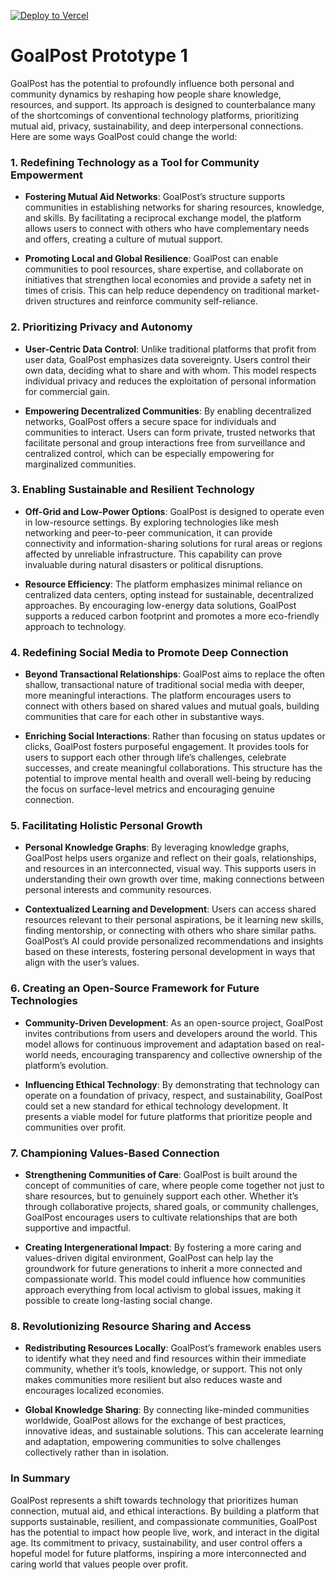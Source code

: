 [![Deploy to Vercel](https://vercel.com/button)](https://vercel.com/import/project?template=https://github.com/rdamashek/GoalPost)

# GoalPost Prototype 1

GoalPost has the potential to profoundly influence both personal and community dynamics by reshaping how people share knowledge, resources, and support. Its approach is designed to counterbalance many of the shortcomings of conventional technology platforms, prioritizing mutual aid, privacy, sustainability, and deep interpersonal connections. Here are some ways GoalPost could change the world:

### 1. **Redefining Technology as a Tool for Community Empowerment**

- **Fostering Mutual Aid Networks**: GoalPost’s structure supports communities in establishing networks for sharing resources, knowledge, and skills. By facilitating a reciprocal exchange model, the platform allows users to connect with others who have complementary needs and offers, creating a culture of mutual support.

- **Promoting Local and Global Resilience**: GoalPost can enable communities to pool resources, share expertise, and collaborate on initiatives that strengthen local economies and provide a safety net in times of crisis. This can help reduce dependency on traditional market-driven structures and reinforce community self-reliance.

### 2. **Prioritizing Privacy and Autonomy**

- **User-Centric Data Control**: Unlike traditional platforms that profit from user data, GoalPost emphasizes data sovereignty. Users control their own data, deciding what to share and with whom. This model respects individual privacy and reduces the exploitation of personal information for commercial gain.

- **Empowering Decentralized Communities**: By enabling decentralized networks, GoalPost offers a secure space for individuals and communities to interact. Users can form private, trusted networks that facilitate personal and group interactions free from surveillance and centralized control, which can be especially empowering for marginalized communities.

### 3. **Enabling Sustainable and Resilient Technology**

- **Off-Grid and Low-Power Options**: GoalPost is designed to operate even in low-resource settings. By exploring technologies like mesh networking and peer-to-peer communication, it can provide connectivity and information-sharing solutions for rural areas or regions affected by unreliable infrastructure. This capability can prove invaluable during natural disasters or political disruptions.

- **Resource Efficiency**: The platform emphasizes minimal reliance on centralized data centers, opting instead for sustainable, decentralized approaches. By encouraging low-energy data solutions, GoalPost supports a reduced carbon footprint and promotes a more eco-friendly approach to technology.

### 4. **Redefining Social Media to Promote Deep Connection**

- **Beyond Transactional Relationships**: GoalPost aims to replace the often shallow, transactional nature of traditional social media with deeper, more meaningful interactions. The platform encourages users to connect with others based on shared values and mutual goals, building communities that care for each other in substantive ways.

- **Enriching Social Interactions**: Rather than focusing on status updates or clicks, GoalPost fosters purposeful engagement. It provides tools for users to support each other through life’s challenges, celebrate successes, and create meaningful collaborations. This structure has the potential to improve mental health and overall well-being by reducing the focus on surface-level metrics and encouraging genuine connection.

### 5. **Facilitating Holistic Personal Growth**

- **Personal Knowledge Graphs**: By leveraging knowledge graphs, GoalPost helps users organize and reflect on their goals, relationships, and resources in an interconnected, visual way. This supports users in understanding their own growth over time, making connections between personal interests and community resources.

- **Contextualized Learning and Development**: Users can access shared resources relevant to their personal aspirations, be it learning new skills, finding mentorship, or connecting with others who share similar paths. GoalPost’s AI could provide personalized recommendations and insights based on these interests, fostering personal development in ways that align with the user’s values.

### 6. **Creating an Open-Source Framework for Future Technologies**

- **Community-Driven Development**: As an open-source project, GoalPost invites contributions from users and developers around the world. This model allows for continuous improvement and adaptation based on real-world needs, encouraging transparency and collective ownership of the platform’s evolution.

- **Influencing Ethical Technology**: By demonstrating that technology can operate on a foundation of privacy, respect, and sustainability, GoalPost could set a new standard for ethical technology development. It presents a viable model for future platforms that prioritize people and communities over profit.

### 7. **Championing Values-Based Connection**

- **Strengthening Communities of Care**: GoalPost is built around the concept of communities of care, where people come together not just to share resources, but to genuinely support each other. Whether it’s through collaborative projects, shared goals, or community challenges, GoalPost encourages users to cultivate relationships that are both supportive and impactful.

- **Creating Intergenerational Impact**: By fostering a more caring and values-driven digital environment, GoalPost can help lay the groundwork for future generations to inherit a more connected and compassionate world. This model could influence how communities approach everything from local activism to global issues, making it possible to create long-lasting social change.

### 8. **Revolutionizing Resource Sharing and Access**

- **Redistributing Resources Locally**: GoalPost’s framework enables users to identify what they need and find resources within their immediate community, whether it’s tools, knowledge, or support. This not only makes communities more resilient but also reduces waste and encourages localized economies.

- **Global Knowledge Sharing**: By connecting like-minded communities worldwide, GoalPost allows for the exchange of best practices, innovative ideas, and sustainable solutions. This can accelerate learning and adaptation, empowering communities to solve challenges collectively rather than in isolation.

### In Summary
GoalPost represents a shift towards technology that prioritizes human connection, mutual aid, and ethical interactions. By building a platform that supports sustainable, resilient, and compassionate communities, GoalPost has the potential to impact how people live, work, and interact in the digital age. Its commitment to privacy, sustainability, and user control offers a hopeful model for future platforms, inspiring a more interconnected and caring world that values people over profit.